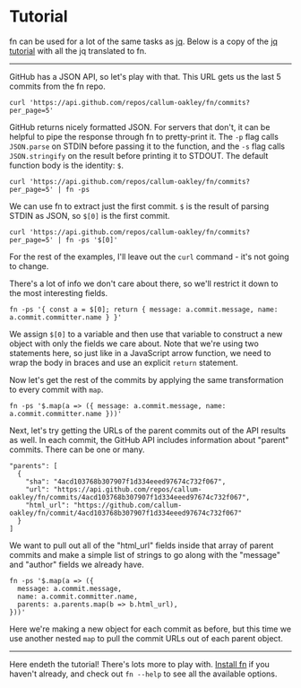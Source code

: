 # Tutorial

fn can be used for a lot of the same tasks as [jq](https://jqlang.github.io/jq/). Below is a copy of
the [jq tutorial](https://jqlang.github.io/jq/tutorial/) with all the jq translated to fn.

---

GitHub has a JSON API, so let's play with that. This URL gets us the last 5 commits from the fn
repo.

```
curl 'https://api.github.com/repos/callum-oakley/fn/commits?per_page=5'
```

GitHub returns nicely formatted JSON. For servers that don't, it can be helpful to pipe the response
through fn to pretty-print it. The `-p` flag calls `JSON.parse` on STDIN before passing it to the
function, and the `-s` flag calls `JSON.stringify` on the result before printing it to STDOUT. The
default function body is the identity: `$`.

```
curl 'https://api.github.com/repos/callum-oakley/fn/commits?per_page=5' | fn -ps
```

We can use fn to extract just the first commit. `$` is the result of parsing STDIN as JSON, so
`$[0]` is the first commit.

```
curl 'https://api.github.com/repos/callum-oakley/fn/commits?per_page=5' | fn -ps '$[0]'
```

For the rest of the examples, I'll leave out the `curl` command - it's not going to change.

There's a lot of info we don't care about there, so we'll restrict it down to the most interesting
fields.

```
fn -ps '{ const a = $[0]; return { message: a.commit.message, name: a.commit.committer.name } }'
```

We assign `$[0]` to a variable and then use that variable to construct a new object with only the
fields we care about. Note that we're using two statements here, so just like in a JavaScript arrow
function, we need to wrap the body in braces and use an explicit `return` statement.

Now let's get the rest of the commits by applying the same transformation to every commit with
`map`.

```
fn -ps '$.map(a => ({ message: a.commit.message, name: a.commit.committer.name }))'
```

Next, let's try getting the URLs of the parent commits out of the API results as well. In each
commit, the GitHub API includes information about "parent" commits. There can be one or many.

```
"parents": [
  {
    "sha": "4acd103768b307907f1d334eeed97674c732f067",
    "url": "https://api.github.com/repos/callum-oakley/fn/commits/4acd103768b307907f1d334eeed97674c732f067",
    "html_url": "https://github.com/callum-oakley/fn/commit/4acd103768b307907f1d334eeed97674c732f067"
  }
]
```

We want to pull out all of the "html_url" fields inside that array of parent commits and make a
simple list of strings to go along with the "message" and "author" fields we already have.

```
fn -ps '$.map(a => ({
  message: a.commit.message,
  name: a.commit.committer.name,
  parents: a.parents.map(b => b.html_url),
}))'
```

Here we're making a new object for each commit as before, but this time we use another nested `map`
to pull the commit URLs out of each parent object.

---

Here endeth the tutorial! There's lots more to play with. [Install fn](/README.md) if you haven't
already, and check out `fn --help` to see all the available options.
